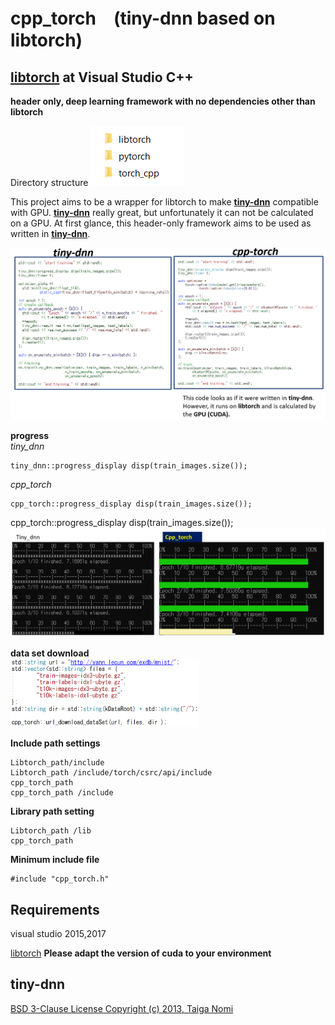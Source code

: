 # cpp_torch　(tiny-dnn based on libtorch)
## [libtorch](https://pytorch.org/get-started/locally/) at Visual Studio C++  

**header only, deep learning framework with no dependencies other than libtorch**  

Directory structure
<img src="./images/image00.png"/>  

This project aims to be a wrapper for libtorch to make [**tiny-dnn**](https://github.com/tiny-dnn/tiny-dnn) compatible with GPU.
[**tiny-dnn**](https://github.com/tiny-dnn/tiny-dnn) really great, but unfortunately it can not be calculated on a GPU.
At first glance, this header-only framework aims to be used as written in [**tiny-dnn**](https://github.com/tiny-dnn/tiny-dnn).

<img src="./images/image02.png"/>  

**progress**  
*tiny_dnn*  
```
tiny_dnn::progress_display disp(train_images.size());
```
  
*cpp_torch*
```
cpp_torch::progress_display disp(train_images.size());
```

cpp_torch::progress_display disp(train_images.size());  
<img src="./images/colored_progress.png"/>  

**data set download**  
<img src="./images/url_file_download.png" width=60%>

**Include path settings**  
```
Libtorch_path/include
Libtorch_path /include/torch/csrc/api/include
cpp_torch_path
cpp_torch_path /include
```
**Library path setting**  
```
Libtorch_path /lib
cpp_torch_path
```

**Minimum include file**  
```
#include "cpp_torch.h"
```

## Requirements  
visual studio 2015,2017  

[libtorch](https://pytorch.org/get-started1locally/)
**Please adapt the version of cuda to your environment**  


## tiny-dnn
[BSD 3-Clause License Copyright (c) 2013, Taiga Nomi](https://github.com/tiny-dnn/tiny-dnn)  
